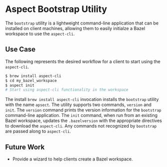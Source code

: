 # Aspect Bootstrap Utility

The `bootstrap` utility is a lightweight command-line application that can be installed on client
machines, allowing them to easily initialze a Bazel workspace to use the `aspect-cli`.

## Use Case

The following represents the desired workflow for a client to start using the `aspect-cli`.

```sh
$ brew install aspect-cli
$ cd my_bazel_workspace
$ aspect init
# Start using aspect-cli functionality in the workspace
```

The install `brew install aspect-cli` invocation installs the `bootstrap` utility with the name
`apsect`.  The utility supports two commands, `version` and `init`. The `version` command prints the
version information for the `bootstrap` command-line application. The `init` command, when run from
an existing Bazel workspace, updates the `.bazelversion` with the appropriate directives to download
the `aspect-cli`.  Any commands not recognized by `bootstrap` are passed along to `aspect-cli`.

## Future Work

- Provide a wizard to help clients create a Bazel workspace.
